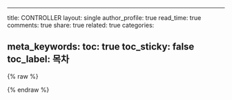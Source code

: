 

---
title: CONTROLLER
layout: single
author_profile: true
read_time: true
comments: true
share: true
related: true
categories:

meta_keywords:
toc: true
toc_sticky: false
toc_label: 목차
---

 {% raw %}



 {% endraw %}